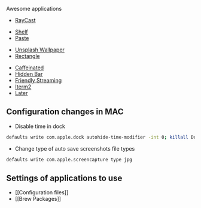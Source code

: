 Awesome applications
- [RayCast](https://www.raycast.com/)
* [Shelf](https://dropoverapp.com/)
* [Paste](https://pasteapp.io/)
- [Unsplash Wallpaper](https://apps.apple.com/us/app/unsplash-wallpapers/id1284863847?mt=12)
- [Rectangle](https://rectangleapp.com/)
* [Caffeinated](https://apps.apple.com/us/app/caffeinated-anti-sleep-app/id1362171212?mt=12)
* [Hidden Bar](https://apps.apple.com/us/app/hidden-bar/id1452453066?mt=12)
* [Friendly Streaming](https://apps.apple.com/us/app/friendly-streaming-browser/id553245401?mt=12)
* [Iterm2](https://iterm2.com/index.html)
* [Later](https://github.com/alyssaxuu/later)

## Configuration changes in MAC

* Disable time in dock 
```bash
defaults write com.apple.dock autohide-time-modifier -int 0; killall Dock
```
* Change type of auto save screenshots file types
```bash
defaults write com.apple.screencapture type jpg
```

## Settings of applications to use

* [[Configuration files]]
* [[Brew Packages]]

